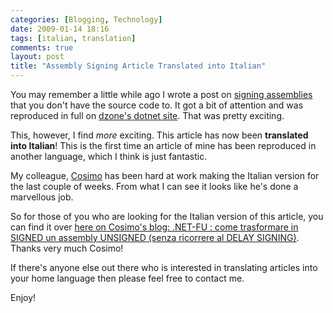 ```yaml
---
categories: [Blogging, Technology]
date: 2009-01-14 18:16
tags: [italian, translation]
comments: true
layout: post
title: "Assembly Signing Article Translated into Italian"
---
```

You may remember a little while ago I wrote a post on <a href="/posts/net-fu-signing-an-unsigned-assembly-without-delay-signing/" title=".NET-fu: Signing an Unsigned Assembly (without Delay Signing)">signing assemblies</a> that you don't have the source code to. It got a bit of attention and was reproduced in full on <a href="http://dotnet.dzone.com/news/net-fu-zero-delay-signing-of-a" title=".NET-Fu: Zero Delay Signing Of An Unsigned Assembly">dzone's dotnet site</a>. That was pretty exciting.

This, however, I find <em>more</em> exciting. This article has now been <strong>translated into Italian</strong>! This is the first time an article of mine has been reproduced in another language, which I think is just fantastic.

My colleague, <a href="http://www.otherbit.com/modules/blog/" title="otherbit - New Media & Software">Cosimo</a> has been hard at work making the Italian version for the last couple of weeks. From what I can see it looks like he's done a marvellous job.

So for those of you who are looking for the Italian version of this article, you can find it over <a href="http://www.otherbit.com/modules/blog/BlogContent.aspx?ID=174" title=".NET-FU : come trasformare in SIGNED un assembly UNSIGNED (senza ricorrere al DELAY SIGNING)">here on Cosimo's blog: .NET-FU : come trasformare in SIGNED un assembly UNSIGNED (senza ricorrere al DELAY SIGNING)</a>. Thanks very much Cosimo!

If there's anyone else out there who is interested in translating articles into your home language then please feel free to contact me.

Enjoy!

